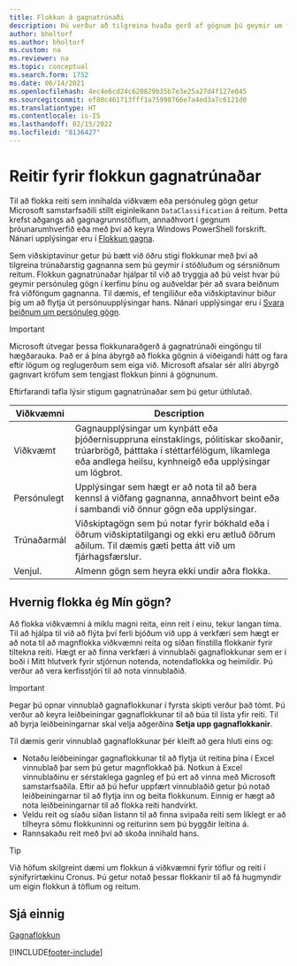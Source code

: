 ```yaml
---
title: Flokkun á gagnatrúnaði
description: Þú verður að tilgreina hvaða gerð af gögnum þú geymir um fólk svo að þú getir svarað beiðnum frá viðföngum gagnanna.
author: bholtorf
ms.author: bholtorf
ms.custom: na
ms.reviewer: na
ms.topic: conceptual
ms.search.form: 1752
ms.date: 06/14/2021
ms.openlocfilehash: 4ec4e6cd24c620829b35b7e3e25a27d4f127e045
ms.sourcegitcommit: ef80c461713fff1a75998766e7a4ed3a7c6121d0
ms.translationtype: HT
ms.contentlocale: is-IS
ms.lasthandoff: 02/15/2022
ms.locfileid: "8136427"
---
```

# <a name="classifying-data-sensitivity-fields"></a>Reitir fyrir flokkun gagnatrúnaðar
Til að flokka reiti sem innihalda viðkvæm eða persónuleg gögn getur Microsoft samstarfsaðili stillt eiginleikann ```DataClassification``` á reitum. Þetta krefst aðgangs að gagnagrunnstöflum, annaðhvort í gegnum þróunarumhverfið eða með því að keyra Windows PowerShell forskrift. Nánari upplýsingar eru í [Flokkun gagna](/dynamics365/business-central/dev-itpro/developer/devenv-classifying-data).  

Sem viðskiptavinur getur þú bætt við öðru stigi flokkunar með því að tilgreina trúnaðarstig gagnanna sem þú geymir í stöðluðum og sérsniðnum reitum. Flokkun gagnatrúnaðar hjálpar til við að tryggja að þú veist hvar þú geymir persónuleg gögn í kerfinu þínu og auðveldar þér að svara beiðnum frá viðföngum gagnanna. Til dæmis, ef tengiliður eða viðskiptavinur biður þig um að flytja út persónuupplýsingar hans. Nánari upplýsingar eru í [Svara beiðnum um persónuleg gögn](admin-responding-to-requests-about-personal-data.md).

> [!Important]
> Microsoft útvegar þessa flokkunaraðgerð á gagnatrúnaði eingöngu til hægðarauka. Það er á þína ábyrgð að flokka gögnin á viðeigandi hátt og fara eftir lögum og reglugerðum sem eiga við. Microsoft afsalar sér allri ábyrgð gagnvart kröfum sem tengjast flokkun þinni á gögnunum.  

Eftirfarandi tafla lýsir stigum gagnatrúnaðar sem þú getur úthlutað.

|Viðkvæmni|Description|
|----|----|
|Viðkvæmt | Gagnaupplýsingar um kynþátt eða þjóðernisuppruna einstaklings, pólitískar skoðanir, trúarbrögð, þátttaka í stéttarfélögum, líkamlega eða andlega heilsu, kynhneigð eða upplýsingar um lögbrot. |
|Persónulegt | Upplýsingar sem hægt er að nota til að bera kennsl á viðfang gagnanna, annaðhvort beint eða í sambandi við önnur gögn eða upplýsingar.|
|Trúnaðarmál | Viðskiptagögn sem þú notar fyrir bókhald eða í öðrum viðskiptatilgangi og ekki eru ætluð öðrum aðilum. Til dæmis gæti þetta átt við um fjárhagsfærslur.|
|Venjul. | Almenn gögn sem heyra ekki undir aðra flokka.|

## <a name="how-do-i-classify-my-data"></a>Hvernig flokka ég Mín gögn?
Að flokka viðkvæmni á miklu magni reita, einn reit í einu, tekur langan tíma. Til að hjálpa til við að flýta því ferli bjóðum við upp á verkfæri sem hægt er að nota til að magnflokka viðkvæmni reita og síðan fínstilla flokkanir fyrir tiltekna reiti. Hægt er að finna verkfæri á vinnublaði gagnaflokkunar sem er í boði í Mitt hlutverk fyrir stjórnun notenda, notendaflokka og heimildir. Þú verður að vera kerfisstjóri til að nota vinnublaðið.

> [!Important]
> Þegar þú opnar vinnublað gagnaflokkunar í fyrsta skipti verður það tómt. Þú verður að keyra leiðbeiningar gagnaflokkunar til að búa til lista yfir reiti. Til að byrja leiðbeiningarnar skal velja aðgerðina **Setja upp gagnaflokkanir**.

Til dæmis gerir vinnublað gagnaflokkunar þér kleift að gera hluti eins og:  

* Notaðu leiðbeiningar gagnaflokkunar til að flytja út reitina þína í Excel vinnublað þar sem þú getur magnflokkað þá. Notkun á Excel vinnublaðinu er sérstaklega gagnleg ef þú ert að vinna með Microsoft samstarfsaðila. Eftir að þú hefur uppfært vinnublaðið getur þú notað leiðbeiningarnar til að flytja inn og beita flokkunum. Einnig er hægt að nota leiðbeiningarnar til að flokka reiti handvirkt.  
* Veldu reit og síaðu síðan listann til að finna svipaða reiti sem líklegt er að tilheyra sömu flokkuninni og reiturinn sem þú byggðir leitina á.  
* Rannsakaðu reit með því að skoða innihald hans.  

> [!Tip]
> Við höfum skilgreint dæmi um flokkun á viðkvæmni fyrir töflur og reiti í sýnifyrirtækinu Cronus. Þú getur notað þessar flokkanir til að fá hugmyndir um eigin flokkun á töflum og reitum.

## <a name="see-also"></a>Sjá einnig

[Gagnaflokkun](/dynamics365/business-central/dev-itpro/developer/devenv-classifying-data)  


[!INCLUDE[footer-include](includes/footer-banner.md)]